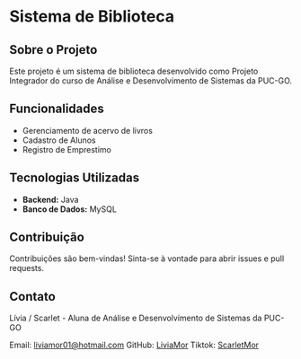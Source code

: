 # Sistema de Biblioteca

## Sobre o Projeto

Este projeto é um sistema de biblioteca desenvolvido como Projeto Integrador do curso de Análise e Desenvolvimento de Sistemas da PUC-GO.

## Funcionalidades

- Gerenciamento de acervo de livros
- Cadastro de Alunos
- Registro de Emprestimo

## Tecnologias Utilizadas

- **Backend:** Java
- **Banco de Dados:** MySQL 

## Contribuição

Contribuições são bem-vindas! Sinta-se à vontade para abrir issues e pull requests.

## Contato

Lívia / Scarlet - Aluna de Análise e Desenvolvimento de Sistemas da PUC-GO

Email: liviamor01@hotmail.com
GitHub: [LiviaMor](https://github.com/LiviaMor)
Tiktok: [ScarletMor](https://www.tiktok.com/@ascarletmor)

